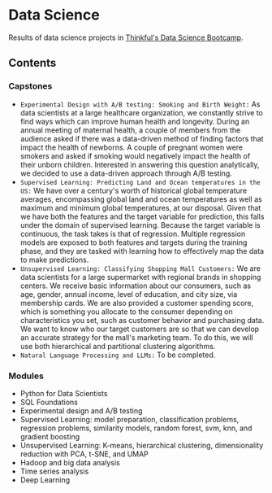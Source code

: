 # Data Science

Results of data science projects in [Thinkful's Data Science Bootcamp](https://www.thinkful.com/bootcamp/data-science/).

## Contents 

### Capstones
- `Experimental Design with A/B testing: Smoking and Birth Weight:` As data scientists at a large healthcare organization, we constantly strive to find ways which can improve human health and longevity. During an annual meeting of maternal health, a couple of members from the audience asked if there was a data-driven method of finding factors that impact the health of newborns. A couple of pregnant women were smokers and asked if smoking would negatively impact the health of their unborn children. Interested in answering this question analytically, we decided to use a data-driven approach through A/B testing.
- `Supervised Learning: Predicting Land and Ocean temperatures in the US:` We have over a century's worth of historical global temperature averages, encompassing global land and ocean temperatures as well as maximum and minimum global temperatures, at our disposal. Given that we have both the features and the target variable for prediction, this falls under the domain of supervised learning. Because the target variable is continuous, the task takes is that of regression. Multiple regression models are exposed to both features and targets during the training phase, and they are tasked with learning how to effectively map the data to make predictions.
- `Unsupervised Learning: Classifying Shopping Mall Customers:` We are data scientists for a large supermarket with regional brands in shopping centers. We receive basic information about our consumers, such as age, gender, annual income, level of education, and city size, via membership cards. We are also provided a customer spending score, which is something you allocate to the consumer depending on characteristics you set, such as customer behavior and purchasing data. We want to know who our target customers are so that we can develop an accurate strategy for the mall's marketing team. To do this, we will use both hierarchical and partitional clustering algorithms.
- `Natural Language Processing and LLMs:` To be completed.

### Modules
  - Python for Data Scientists
  - SQL Foundations
  - Experimental design and A/B testing
  - Supervised Learning: model preparation, classification problems, regression problems, similarity models, random forest, svm, knn, and gradient boosting
  - Unsupervised Learning: K-means, hierarchical clustering, dimensionality reduction with PCA, t-SNE, and UMAP
  - Hadoop and big data analysis
  - Time series analysis
  - Deep Learning

    
      



